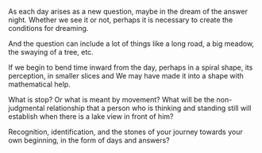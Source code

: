 As each day arises as a new question, maybe in the dream of the answer night.
Whether we see it or not, perhaps it is necessary to create the conditions for dreaming.

And the question can include a lot of things like a long road, a big meadow, the swaying of a tree, etc.

If we begin to bend time inward from the day,
perhaps in a spiral shape, its perception, in smaller slices and
We may have made it into a shape with mathematical help.

What is stop? Or what is meant by movement?
What will be the non-judgmental relationship that a person who is thinking and standing still will establish when there is a lake view in front of him?

Recognition, identification, and the stones of your journey towards your own beginning, in the form of days and answers?
